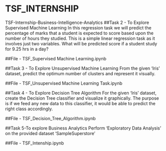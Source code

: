 # TSF_INTERNSHIP
TSF-Internship-Business-Intelligence-Analytics
##Task 2 - To Explore Supervised Machine Learning In this regression task we will predict the percentage of marks that a student is expected to score based upon the number of hours they studied. This is a simple linear regression task as it involves just two variables. What will be predicted score if a student study for 9.25 hrs in a day?

##File - TSF_Supervised Machine Learning.ipynb

##Task 3 - To Explore Unsupervised Machine Learning From the given ‘Iris’ dataset, predict the optimum number of clusters and represent it visually.

##File - TSF_Unsupervised Machine Learning Task.ipynb

##Task 4 - To Explore Decision Tree Algorithm For the given ‘Iris’ dataset, create the Decision Tree classifier and visualize it graphically. The purpose is if we feed any new data to this classifier, it would be able to predict the right class accordingly.

##File - TSF_Decision_Tree_Algorithm.ipynb

##Task 5-To explore Business Analytics Perform ‘Exploratory Data Analysis’ on the provided dataset ‘SampleSuperstore’

##File - TSF_Intenship.ipynb
